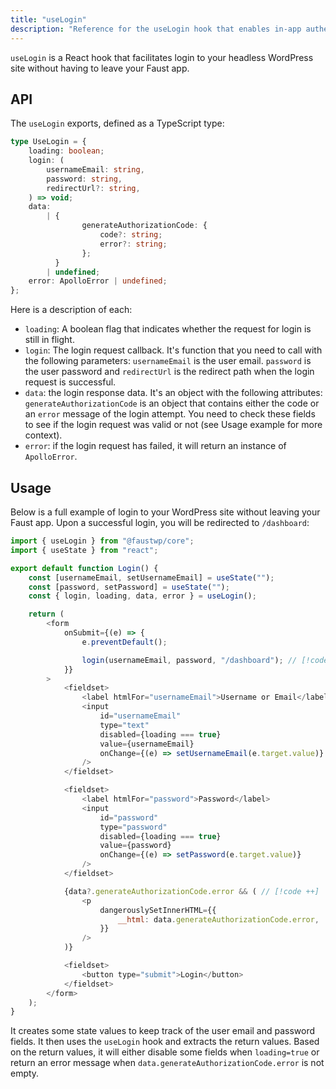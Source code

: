 ```yaml
---
title: "useLogin"
description: "Reference for the useLogin hook that enables in-app authentication with WordPress without leaving your Faust.js application."
---
```


`useLogin` is a React hook that facilitates login to your headless WordPress site without having to leave your Faust app.

## API

The `useLogin` exports, defined as a TypeScript type:

```ts
type UseLogin = {
	loading: boolean;
	login: (
		usernameEmail: string,
		password: string,
		redirectUrl?: string,
	) => void;
	data:
		| {
				generateAuthorizationCode: {
					code?: string;
					error?: string;
				};
		  }
		| undefined;
	error: ApolloError | undefined;
};
```

Here is a description of each:

- `loading`: A boolean flag that indicates whether the request for login is still in flight.
- `login`: The login request callback. It's function that you need to call with the following parameters: `usernameEmail` is the user email. `password` is the user password and `redirectUrl` is the redirect path when the login request is successful.
- `data`: the login response data. It's an object with the following attributes: `generateAuthorizationCode` is an object that contains either the code or an `error` message of the login attempt. You need to check these fields to see if the login request was valid or not (see Usage example for more context).
- `error`: if the login request has failed, it will return an instance of `ApolloError`.

## Usage

Below is a full example of login to your WordPress site without leaving your Faust app. Upon a successful login, you will be redirected to `/dashboard`:

```js
import { useLogin } from "@faustwp/core";
import { useState } from "react";

export default function Login() {
	const [usernameEmail, setUsernameEmail] = useState("");
	const [password, setPassword] = useState("");
	const { login, loading, data, error } = useLogin();

	return (
		<form
			onSubmit={(e) => {
				e.preventDefault();

				login(usernameEmail, password, "/dashboard"); // [!code ++]
			}}
		>
			<fieldset>
				<label htmlFor="usernameEmail">Username or Email</label>
				<input
					id="usernameEmail"
					type="text"
					disabled={loading === true}
					value={usernameEmail}
					onChange={(e) => setUsernameEmail(e.target.value)}
				/>
			</fieldset>

			<fieldset>
				<label htmlFor="password">Password</label>
				<input
					id="password"
					type="password"
					disabled={loading === true}
					value={password}
					onChange={(e) => setPassword(e.target.value)}
				/>
			</fieldset>

			{data?.generateAuthorizationCode.error && ( // [!code ++]
				<p
					dangerouslySetInnerHTML={{
						__html: data.generateAuthorizationCode.error,
					}}
				/>
			)}

			<fieldset>
				<button type="submit">Login</button>
			</fieldset>
		</form>
	);
}
```

It creates some state values to keep track of the user email and password fields. It then uses the `useLogin` hook and extracts the return values. Based on the return values, it will either disable some fields when `loading=true` or return an error message when `data.generateAuthorizationCode.error` is not empty.
